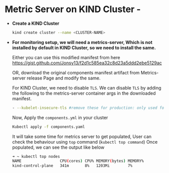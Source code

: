 # Metric Server on KIND Cluster -

- **Create a KIND Cluster**

  ```Bash
  kind create cluster --name <CLUSTER-NAME>
  ```

- **For monitoring setup, we will need a metrics-server, Which is not installed by default in KIND Cluster, so we need to install the same.**

  Either you can use this modified manifest from here
  https://gist.github.com/Jonsy13/f2d1c585ea32c8d23a5ddd2ebe5129ac

  OR, download the original components manifest artifact from Metrics-server release Page and modify the same.

  For KIND Cluster, we need to disable `TLS`.
  We can disable `TLS` by adding the following to the metrics-server container args in the downloaded manifest.

  ```Bash
  - --kubelet-insecure-tls #remove these for production: only used for kind
  ```

  Now, Apply the `components.yml` in your cluster

  ```Bash
  Kubectl apply -f components.yaml
  ```

  It will take some time for metrics server to get populated, User can check the behaviour using `top` command (`kubectl top command`)
  Once populated, we can see the output like below

  ```Bash
  ➜ ~ kubectl top nodes
  NAME                 CPU(cores) CPU% MEMORY(bytes) MEMORY%
  kind-control-plane   341m       8%   1203Mi        7%
  ```
